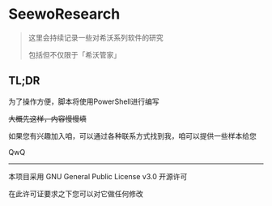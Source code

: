 # SeewoResearch

> 这里会持续记录一些对希沃系列软件的研究
>
> 包括但不仅限于「希沃管家」

## TL;DR

为了操作方便，脚本将使用PowerShell进行编写

~~大概先这样，内容慢慢填~~

如果您有兴趣加入咱，可以通过各种联系方式找到我，咱可以提供一些样本给您

QwQ

---

本项目采用 GNU General Public License v3.0 开源许可

在此许可证要求之下您可以对它做任何修改